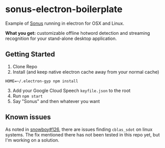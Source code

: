 # sonus-electron-boilerplate
Example of [Sonus](https://github.com/evancohen/sonus) running in electron for OSX and Linux.

**What you get:** customizable offline hotword detection and streaming recognition for your stand-alone desktop application.

## Getting Started

1. Clone Repo
2. Install (and keep native electron cache away from your normal cache)
```
HOME=~/.electron-gyp npm install
```
3. Add your Google Cloud Speech `keyfile.json` to the root
4. Run `npm start`
4. Say "Sonus" and then whatever you want

## Known issues
As noted in [snowboy#126](https://github.com/Kitt-AI/snowboy/issues/126), there are issues finding `cblas_sdot` on linux systems. The fix mentioned there has not been tested in this repo yet, but I'm working on a solution.
